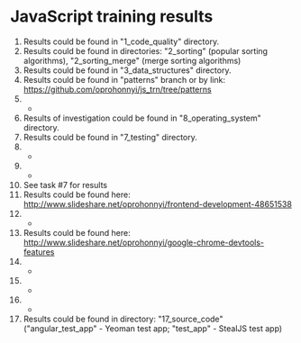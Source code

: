 # JavaScript training results

1. Results could be found in "1_code_quality" directory.
2. Results could be found in directories: "2_sorting" (popular sorting algorithms), "2_sorting_merge" (merge sorting algorithms)
3. Results could be found in "3_data_structures" directory.
4. Results could be found in "patterns" branch or by link: https://github.com/oprohonnyi/js_trn/tree/patterns
5. -
6. Results of investigation could be found in "8_operating_system" directory.
7. Results could be found in "7_testing" directory.
8. -
9. -
10. See task #7 for results
11. Results could be found here: http://www.slideshare.net/oprohonnyi/frontend-development-48651538
12. -
13. Results could be found here: http://www.slideshare.net/oprohonnyi/google-chrome-devtools-features
14. -
15. -
16. -
17. Results could be found in directory: "17_source_code" ("angular_test_app" - Yeoman test app; "test_app" - StealJS test app)
